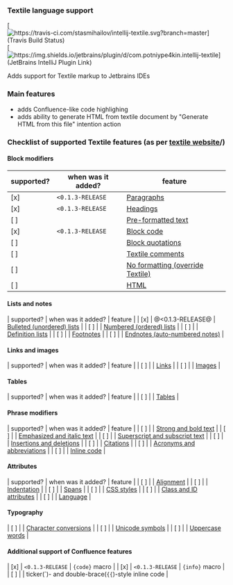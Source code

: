 ### Textile language support

[![https://travis-ci.com/stasmihailov/intellij-textile.svg?branch=master](Travis Build Status)](https://travis-ci.com/github/stasmihailov/intellij-textile)
[![https://img.shields.io/jetbrains/plugin/d/com.potniype4kin.intellij-textile](JetBrains IntelliJ Plugin Link)](https://plugins.jetbrains.com/plugin/14204)

Adds support for Textile markup to Jetbrains IDEs

### Main features
* adds Confluence-like code highlighing
* adds ability to generate HTML from textile document by "Generate HTML from this file" intention action

### Checklist of supported Textile features (as per [textile website](https://textile-lang.com)/)

#### Block modifiers
| supported? | when was it added? | feature |
| --- | --- | --- |
| [x] | `<0.1.3-RELEASE` | [Paragraphs](https://textile-lang.com/doc/paragraphs) |
| [x] | `<0.1.3-RELEASE` | [Headings](https://textile-lang.com/doc/headings) |
| [ ] | | [Pre-formatted text](https://textile-lang.com/doc/pre-formatted-text) |
| [x] | `<0.1.3-RELEASE` | [Block code](https://textile-lang.com/doc/block-code) |
| [ ] | | [Block quotations](https://textile-lang.com/doc/block-quotations) |
| [ ] | | [Textile comments](https://textile-lang.com/doc/textile-comments) |
| [ ] | | [No formatting (override Textile)](https://textile-lang.com/doc/no-textile-processing) |
| [ ] | | [HTML](https://textile-lang.com/doc/html) |

#### Lists and notes
| supported? | when was it added? | feature |
| [x] | @<0.1.3-RELEASE@ | [Bulleted (unordered) lists](https://textile-lang.com/doc/bulleted-unordered-lists) |
| [ ] | | [Numbered (ordered) lists](https://textile-lang.com/doc/numbered-ordered-lists) |
| [ ] | | [Definition lists](https://textile-lang.com/doc/definition-lists) |
| [ ] | | [Footnotes](https://textile-lang.com/doc/footnotes) |
| [ ] | | [Endnotes (auto-numbered notes)](https://textile-lang.com/doc/auto-numbered-notes) |

#### Links and images
| supported? | when was it added? | feature |
| [ ] | | [Links](https://textile-lang.com/doc/links) |
| [ ] | | [Images](https://textile-lang.com/doc/images) |

#### Tables
| supported? | when was it added? | feature |
| [ ] | | [Tables](https://textile-lang.com/doc/tables) |

#### Phrase modifiers
| supported? | when was it added? | feature |
| [ ] | | [Strong and bold text](https://textile-lang.com/doc/strong-and-bold-text) |
| [ ] | | [Emphasized and italic text](https://textile-lang.com/doc/emphasized-and-italic-text) |
| [ ] | | [Superscript and subscript text](https://textile-lang.com/doc/subscript-and-superscript-text) |
| [ ] | | [Insertions and deletions](https://textile-lang.com/doc/insertions-and-deletions) |
| [ ] | | [Citations](https://textile-lang.com/doc/citations) |
| [ ] | | [Acronyms and abbreviations](https://textile-lang.com/doc/acronyms-abbreviations) |
| [ ] | | [Inline code](https://textile-lang.com/doc/inline-code) |

#### Attributes
| supported? | when was it added? | feature |
| [ ] | | [Alignment](https://textile-lang.com/doc/text-alignment) |
| [ ] | | [Indentation](https://textile-lang.com/doc/indentation) |
| [ ] | | [Spans](https://textile-lang.com/doc/spans) |
| [ ] | | [CSS styles](https://textile-lang.com/doc/css-styles) |
| [ ] | | [Class and ID attributes](https://textile-lang.com/doc/classes-and-ids) |
| [ ] | | [Language](https://textile-lang.com/doc/language) |

#### Typography
| [ ] | | [Character conversions](https://textile-lang.com/doc/special-characters) |
| [ ] | | [Unicode symbols](https://textile-lang.com/doc/unicode-symbols) |
| [ ] | | [Uppercase words](https://textile-lang.com/doc/uppercase-words) |

#### Additional support of Confluence features
| [x] | `<0.1.3-RELEASE` | `{code}` macro |
| [x] | `<0.1.3-RELEASE` | `{info}` macro |
| [ ] | | ticker(\`)- and double-brace(`{{`)-style inline code |
